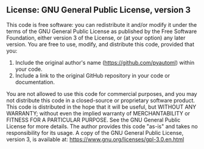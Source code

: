 ## License: GNU General Public License, version 3
This code is free software: you can redistribute it and/or modify it under the terms of the GNU General Public License as published by the Free Software Foundation, either version 3 of the License, or (at your option) any later version.
You are free to use, modify, and distribute this code, provided that you:

1. Include the original author's name (https://github.com/pyautoml) within your code.
2. Include a link to the original GitHub repository in your code or documentation.

You are not allowed to use this code for commercial purposes, and you may not distribute this code in a closed-source or proprietary software product.
This code is distributed in the hope that it will be useful, but WITHOUT ANY WARRANTY; without even the implied warranty of MERCHANTABILITY or FITNESS FOR A PARTICULAR PURPOSE. See the GNU General Public License for more details.
The author provides this code "as-is" and takes no responsibility for its usage. 
A copy of the GNU General Public License, version 3, is available at:
https://www.gnu.org/licenses/gpl-3.0.en.html
